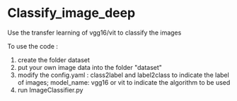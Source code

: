 # Classify_image_deep

Use the transfer learning of vgg16/vit to classify the images

To use the code : 
  1) create the folder dataset
  2) put your own image data into the folder "dataset" 
  3) modify the config.yaml : class2label and label2class to indicate the label of images; model_name: vgg16 or vit to indicate the algorithm to be used
  4) run ImageClassifier.py

